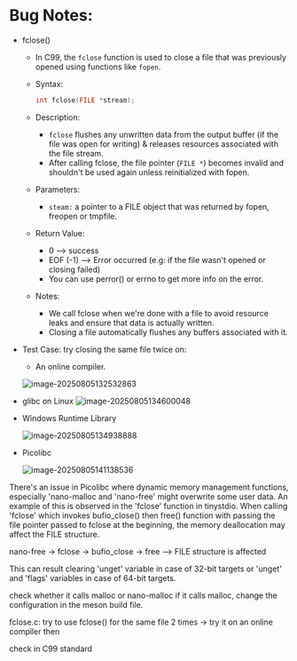 # Bug Notes:

- fclose()

  - In C99, the `fclose` function is used to close a file that was previously opened using functions like `fopen`.

  - Syntax:

    ```c
    int fclose(FILE *stream);
    ```

  - Description: 

    - `fclose` flushes any unwritten data from the output buffer (if the file was open for writing) & releases resources associated with the file stream.
    - After calling fclose, the file pointer (`FILE *`) becomes invalid and shouldn't be used again unless reinitialized with fopen.

  - Parameters:

    - `steam:` a pointer to a FILE object that was returned by fopen, freopen or tmpfile.

  - Return Value:

    - 0 --> success
    - EOF (-1) --> Error occurred (e.g: if the file wasn't opened  or closing failed)
    - You can use perror() or errno to get more info on the error.

  - Notes:

    - We call fclose when we're done with a file to avoid resource leaks and ensure that data is actually written.
    - Closing a file automatically flushes any buffers associated with it.

- Test Case: try closing the same file twice on:

  - An online compiler.

  ![image-20250805132532863](C:\Users\hp\AppData\Roaming\Typora\typora-user-images\image-20250805132532863.png)

- glibc on Linux
  ![image-20250805134600048](C:\Users\hp\AppData\Roaming\Typora\typora-user-images\image-20250805134600048.png)

- Windows Runtime Library

  ![image-20250805134938888](C:\Users\hp\AppData\Roaming\Typora\typora-user-images\image-20250805134938888.png)

- Picolibc

  ![image-20250805141138536](C:\Users\hp\AppData\Roaming\Typora\typora-user-images\image-20250805141138536.png)

There's an issue in Picolibc where dynamic memory management functions, especially 'nano-malloc and 'nano-free' might overwrite some user data. An example of this is observed in the 'fclose' function in tinystdio. When calling 'fclose' which invokes bufio_close() then free() function with passing the file pointer passed to fclose at the beginning, the memory deallocation may affect the FILE structure.

nano-free -> fclose -> bufio_close -> free --> FILE structure is affected

This can result clearing 'unget' variable in case of 32-bit targets or 'unget' and 'flags' variables in case of 64-bit targets.

check whether it calls malloc or nano-malloc 
if it calls malloc, change the configuration in the meson build file.

fclose.c: try to use fclose() for the same file 2 times -> try it on an online compiler then 

check in C99 standard
